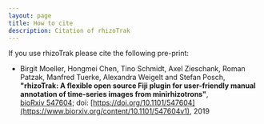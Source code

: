 ```yaml
---
layout: page
title: How to cite
description: Citation of rhizoTrak
---
```


If you use <span class="rhizoTrakClass">rhizoTrak</span>  please cite the following pre-print:<br>
* Birgit Moeller, Hongmei Chen, Tino Schmidt, Axel Zieschank, Roman Patzak, Manfred Tuerke, Alexandra Weigelt and Stefan Posch,<br>
**"rhizoTrak: A flexible open source Fiji plugin for user-friendly manual annotation of time-series images from minirhizotrons"**,<br>[bioRxiv 547604](https://www.biorxiv.org/content/10.1101/547604v1); doi: [https://doi.org/10.1101/547604](https://www.biorxiv.org/content/10.1101/547604v1), 2019